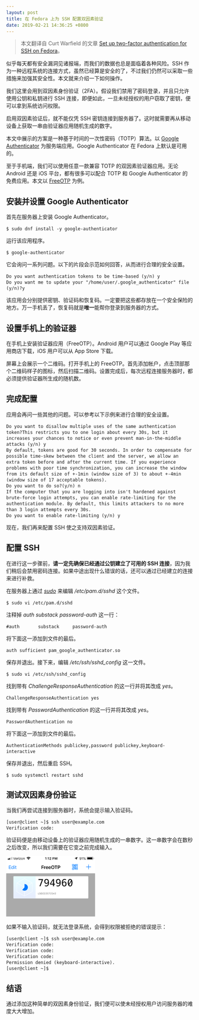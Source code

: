 ```yaml
---
layout: post
title: 在 Fedora 上为 SSH 配置双因素验证
date: 2019-02-21 14:36:25 +0800
---
```


> 本文翻译自 Curt Warfield 的文章 [Set up two-factor authentication for SSH on Fedora](https://fedoramagazine.org/two-factor-authentication-ssh-fedora/)。

似乎每天都有安全漏洞见诸报端，而我们的数据也总是面临着各种风险。SSH 作为一种远程系统的连接方式，虽然已经算是安全的了，不过我们仍然可以采取一些措施来加强其安全性。本文就来介绍一下如何操作。

我们这里会用到双因素身份验证（2FA）。假设我们禁用了密码登录，并且只允许使用公钥和私钥进行 SSH 连接，即便如此，一旦未经授权的用户窃取了密钥，便可以拿到系统访问权限。

启用双因素验证后，就不能仅凭 SSH 密钥连接到服务器了。这时就需要再从移动设备上获取一串由验证器应用随机生成的数字。

本文中展示的方案是一种基于时间的一次性密码（TOTP）算法。以 [Google Authenticator](https://en.wikipedia.org/wiki/Google_Authenticator) 为服务端应用。Google Authenticator 在 Fedora 上默认是可用的。

至于手机端，我们可以使用任意一款兼容 TOTP 的双因素验证器应用。无论 Android 还是 iOS 平台，都有很多可以配合 TOTP 和 Google Authenticator 的免费应用。本文以 [FreeOTP](https://freeotp.github.io/) 为例。

## 安装并设置 Google Authenticator

首先在服务器上安装 Google Authenticator。

```
$ sudo dnf install -y google-authenticator
```

运行该应用程序。

```
$ google-authenticator
```

它会询问一系列问题。以下的片段会示范如何回答，从而进行合理的安全设置。

```
Do you want authentication tokens to be time-based (y/n) y
Do you want me to update your "/home/user/.google_authenticator" file (y/n)?y
```

该应用会分别提供密钥、验证码和恢复码。一定要把这些都存放在一个安全保险的地方。万一手机丢了，恢复码就是**唯一**能帮你登录到服务器的方式。

## 设置手机上的验证器

在手机上安装验证器应用（FreeOTP）。Android 用户可以通过 Google Play 等应用商店下载，iOS 用户可以从 App Store 下载。

屏幕上会展示一个二维码。打开手机上的 FreeOTP。首先添加帐户，点击顶部那个二维码样子的图标，然后扫描二维码。设置完成后，每次远程连接服务器时，都必须提供验证器所生成的随机数。

## 完成配置

应用会再问一些其他的问题。可以参考以下示例来进行合理的安全设置。

```
Do you want to disallow multiple uses of the same authentication token?This restricts you to one login about every 30s, but it increases your chances to notice or even prevent man-in-the-middle attacks (y/n) y
By default, tokens are good for 30 seconds. In order to compensate for possible time-skew between the client and the server, we allow an extra token before and after the current time. If you experience problems with poor time synchronization, you can increase the window from its default size of +-1min (window size of 3) to about +-4min (window size of 17 acceptable tokens).
Do you want to do so?(y/n) n
If the computer that you are logging into isn't hardened against brute-force login attempts, you can enable rate-limiting for the authentication module. By default, this limits attackers to no more than 3 login attempts every 30s.
Do you want to enable rate-limiting (y/n) y
```

现在，我们再来配置 SSH 使之支持双因素验证。

## 配置 SSH

在进行这一步骤前，**请一定先确保已经通过公钥建立了可用的 SSH 连接**，因为我们稍后会禁用密码连接。如果中途出现什么错误的话，还可以通过已经建立的连接来进行补救。

在服务器上通过 *[sudo](https://fedoramagazine.org/howto-use-sudo/)* 来编辑 */etc/pam.d/sshd* 这个文件。

```
$ sudo vi /etc/pam.d/sshd
```

注释掉 *auth substack password-auth* 这一行：

```
#auth       substack     password-auth
```

将下面这一添加到文件的最后。

```
auth sufficient pam_google_authenticator.so
```

保存并退出。接下来，编辑 */etc/ssh/sshd_config* 这一文件。

```
$ sudo vi /etc/ssh/sshd_config
```

找到带有 *ChallengeResponseAuthentication* 的这一行并将其改成 *yes*。

```
ChallengeResponseAuthentication yes
```

找到带有 *PasswordAuthentication* 的这一行并将其改成 *yes*。

```
PasswordAuthentication no
```

将下面这一添加到文件的最后。

```
AuthenticationMethods publickey,password publickey,keyboard-interactive
```

保存并退出，然后重启 SSH。

```
$ sudo systemctl restart sshd
```

## 测试双因素身份验证

当我们再尝试连接到服务器时，系统会提示输入验证码。

```
[user@client ~]$ ssh user@example.com
Verification code:
```

验证码便是由移动设备上的验证器应用随机生成的一串数字。这一串数字会在数秒之后改变，所以我们需要在它变之前完成输入。

![](/assets/2019/02/21/freeotp-1.png)

如果不输入验证码，就无法登录系统，会得到权限被拒绝的错误提示：

```
[user@client ~]$ ssh user@example.com
Verification code:
Verification code:
Verification code:
Permission denied (keyboard-interactive).
[user@client ~]$
```

## 结语

通过添加这种简单的双因素身份验证，我们便可以使未经授权用户访问服务器的难度大大增加。
